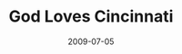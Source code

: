 ---
layout: message
category: message
series: "We Love Cincinnati"
title: "God Loves Cincinnati"
date: 2009-07-05
audio-description: "Chuck Mingo shares the four actions of a city lover."
audio: "http://s3.amazonaws.com/crossroadsaudiomessages/WeLove1.mp3"
audio-title: "God Loves Cincinnati"
audio-duration: "36:21"
video-description: "Chuck Mingo shares the four actions of a city lover."
video-title: "God Loves Cincinnati"
video: "https://s3.amazonaws.com/crossroadsvideomessages/WeLove1.mp4"
video-poster: "https://www.crossroads.net/uploadedfiles/WeLove1-still.jpg"
program-description: ""
program: "http://www.crossroads.net/players/media/hq/0704_05Program.pdf"
program-title: "God Loves Cincinnati (Program)"
notes-description: " "
notes: "http://www.crossroads.net/players/media/hq/SN_07_04-05_09.pdf "
notes-title: "God Loves Cincinnati (Study Notes)"
---